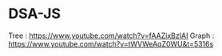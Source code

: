 # DSA-JS
Tree : https://www.youtube.com/watch?v=fAAZixBzIAI
Graph : https://www.youtube.com/watch?v=tWVWeAqZ0WU&t=5316s
